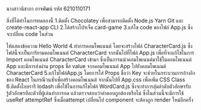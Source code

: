 นางสาวนิชาภา อาจพัฒน์ รหัส 6210110171 

สิ่งที่ได้ทำในการทดลองนี้
    1.ติดตั้ง Chocolatey เพื่อสามารถติดตั้ง Node.js Yarn Git และ create-react-app CLI
    2.ได้สร้างโปรเจ็ค card-game 
    3.แก้ไข code ของไฟล์ App.js ซึ่งจะเปลี่ยน code ในส่วน <div></div> ให้แสดงข้อความ Hello World
    4.ทำการคอมโพแนนต์ โดยจะสร้างไฟล์ CharacterCard.js ซึ่งไฟล์นี้จะเป็นการิยามคอมโพเนนต์ CharacterCard จากนั้นไปที่ไฟล์ App.js เพื่อที่จะแก้ไขในการ Import  คอมโพเนนต์ CharacterCard เข้ามา ซึ่งเป็นการนนำคอมโพเนนต์มาใช้ในคอมโพเนนต์ App และมีการส่งผ่าน props ชื่อ value จากคอมโพเนนต์ App ไปยังคอมโพเนนต์ CharacterCard
    5.แก้ไขไฟล์App.js โดยการใส่ Props ชื่อว่า Key จะช่วยในกระบวนการอ้างอิงของ React ในกรณีวนซ้ำเพื่อสร้างคอมโพเนนต์ จากนั้นไปที่ App.css เพื่อเพิ่ม CSS Class
    6.ติดตั้งไลบรารี lodash เพื่อใช้ในการแก้ไขไฟล์ WordCard.js ซึ่งจะทำการสุ่มลำดับตัวอักษรรับรู้ตัวอักษรทีละตัวที่ผู้เล่นทำการกด แล้วตรวจสอบว่าคำตอบถูกต้องหรือไม่ ซึ่งในส่วนนี้จะมีการใช้ useRef attemptRef ซึ่งเมื่อattempt เปลี่ยนไป component จะต้องถูก render ใหม่อีกครั้ง